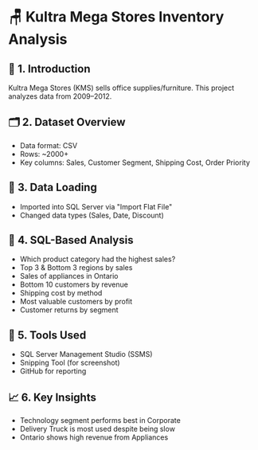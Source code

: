# 🪑 Kultra Mega Stores Inventory Analysis

## 📌 1. Introduction
Kultra Mega Stores (KMS) sells office supplies/furniture. This project analyzes data from 2009–2012.

## 🗂️ 2. Dataset Overview
- Data format: CSV
- Rows: ~2000+
- Key columns: Sales, Customer Segment, Shipping Cost, Order Priority

## 🧼 3. Data Loading
- Imported into SQL Server via "Import Flat File"
- Changed data types (Sales, Date, Discount)

## 🧠 4. SQL-Based Analysis
- Which product category had the highest sales?
- Top 3 & Bottom 3 regions by sales
- Sales of appliances in Ontario
- Bottom 10 customers by revenue
- Shipping cost by method
- Most valuable customers by profit
- Customer returns by segment

## 💾 5. Tools Used
- SQL Server Management Studio (SSMS)
- Snipping Tool (for screenshot)
- GitHub for reporting

## 📈 6. Key Insights
- Technology segment performs best in Corporate
- Delivery Truck is most used despite being slow
- Ontario shows high revenue from Appliances
